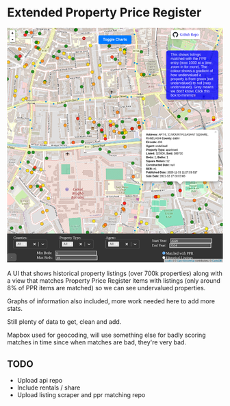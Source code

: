 # Extended Property Price Register

<img src="/assets/screenshot.png" alt="screenshot"/>

A UI that shows historical property listings (over 700k properties) along with a view that matches Property Price Register items with listings (only around 8% of PPR items are matched) so we can see undervalued properties.

Graphs of information also included, more work needed here to add more stats.

Still plenty of data to get, clean and add.

Mapbox used for geocoding, will use something else for badly scoring matches in time since when matches are bad, they're very bad.

## TODO
 * Upload api repo
 * Include rentals / share
 * Upload listing scraper and ppr matching repo
